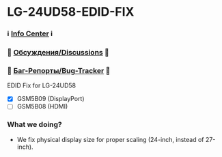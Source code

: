 # LG-24UD58-EDID-FIX

### ℹ️ [Info Center](https://github.com/hydra2s-info) ℹ️ 
### 💬 [Обсуждения/Discussions](https://github.com/hydra2s-info/about/discussions) 💬
### 🐞 [Баг-Репорты/Bug-Tracker](https://github.com/hydra2s-info/about/issues) 🐞

EDID Fix for LG-24UD58

- [x] GSM5B09 (DisplayPort)
- [ ] GSM5B08 (HDMI)

### What we doing?

- We fix physical display size for proper scaling (24-inch, instead of 27-inch). 
